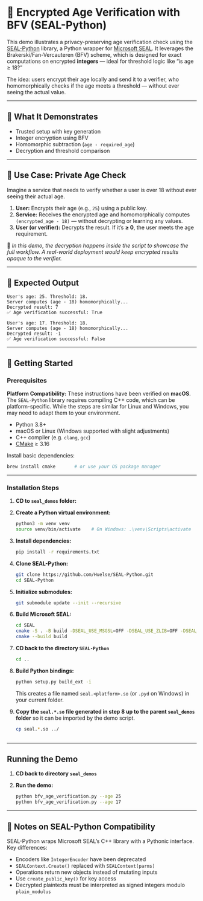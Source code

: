 # 🧠 Encrypted Age Verification with BFV (SEAL-Python)

This demo illustrates a privacy-preserving age verification check using the [SEAL-Python](https://github.com/Huelse/SEAL-Python) library, a Python wrapper for [Microsoft SEAL](https://github.com/microsoft/SEAL). It leverages the Brakerski/Fan-Vercauteren (BFV) scheme, which is designed for exact computations on encrypted **integers** — ideal for threshold logic like “is age ≥ 18?”

The idea: users encrypt their age locally and send it to a verifier, who homomorphically checks if the age meets a threshold — without ever seeing the actual value.

---

## 🧠 What It Demonstrates

- Trusted setup with key generation
- Integer encryption using BFV
- Homomorphic subtraction (`age - required_age`)
- Decryption and threshold comparison

---

## 🎯 Use Case: Private Age Check

Imagine a service that needs to verify whether a user is over 18 without ever seeing their actual age.

1. **User:** Encrypts their age (e.g., `25`) using a public key.
2. **Service:** Receives the encrypted age and homomorphically computes `(encrypted_age - 18)` — without decrypting or learning any values.
3. **User (or verifier):** Decrypts the result. If it’s **≥ 0**, the user meets the age requirement.

🧪 _In this demo, the decryption happens inside the script to showcase the full workflow. A real-world deployment would keep encrypted results opaque to the verifier._

---

## 🧾 Expected Output

```text
User's age: 25. Threshold: 18.
Server computes (age - 18) homomorphically...
Decrypted result: 7
✅ Age verification successful: True

User's age: 17. Threshold: 18.
Server computes (age - 18) homomorphically...
Decrypted result: -1
✅ Age verification successful: False
```

---

## 🚀 Getting Started

### Prerequisites

**Platform Compatibility:** These instructions have been verified on **macOS**. The `SEAL-Python` library requires compiling C++ code, which can be platform-specific. While the steps are similar for Linux and Windows, you may need to adapt them to your environment.

- Python 3.8+
- macOS or Linux (Windows supported with slight adjustments)
- C++ compiler (e.g. `clang`, `gcc`)
- [CMake](https://cmake.org/download/) ≥ 3.16


Install basic dependencies:
```bash
brew install cmake       # or use your OS package manager
```

---

### Installation Steps

1. **CD to `seal_demos` folder:**

2. **Create a Python virtual environment:**
   ```bash
   python3 -m venv venv
   source venv/bin/activate    # On Windows: .\venv\Scripts\activate
   ```

3. **Install dependencies:**
   ```bash
   pip install -r requirements.txt
   ```

4. **Clone SEAL-Python:**
   ```bash
   git clone https://github.com/Huelse/SEAL-Python.git
   cd SEAL-Python
   ```

5. **Initialize submodules:**
   ```bash
   git submodule update --init --recursive
   ```

6. **Build Microsoft SEAL:**
   ```bash
   cd SEAL
   cmake -S . -B build -DSEAL_USE_MSGSL=OFF -DSEAL_USE_ZLIB=OFF -DSEAL_USE_ZSTD=OFF
   cmake --build build
   ```

7. **CD back to the directory `SEAL-Python`**
    ```bash 
    cd .. 
    ```

8. **Build Python bindings:**
   ```bash
   python setup.py build_ext -i
   ```

   This creates a file named `seal.<platform>.so` (or `.pyd` on Windows) in your current folder.

9. **Copy the `seal.*.so` file generated in step 8 up to the parent `seal_demos` folder** so it can be imported by the demo script.
   ```bash
   cp seal.*.so ../
  
---

## Running the Demo

1. **CD back to directory `seal_demos`**

2. **Run the demo:**
   ```bash
   python bfv_age_verification.py --age 25
   python bfv_age_verification.py --age 17
   ```

---


## 🧩 Notes on SEAL-Python Compatibility

SEAL-Python wraps Microsoft SEAL’s C++ library with a Pythonic interface. Key differences:

- Encoders like `IntegerEncoder` have been deprecated
- `SEALContext.Create()` replaced with `SEALContext(parms)`
- Operations return new objects instead of mutating inputs
- Use `create_public_key()` for key access
- Decrypted plaintexts must be interpreted as signed integers modulo `plain_modulus`


